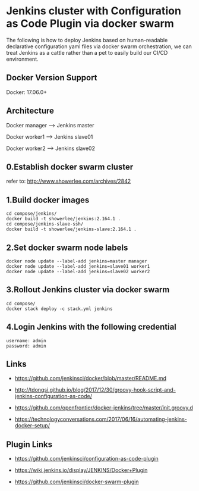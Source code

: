 # Jenkins cluster with Configuration as Code Plugin via docker swarm
The following is how to deploy Jenkins based on human-readable declarative configuration yaml files via docker swarm orchestration, we can treat Jenkins as a cattle rather than a pet to easily build our CI/CD environment.

## Docker Version Support

Docker: 17.06.0+

## Architecture

Docker manager --> Jenkins master

Docker worker1 --> Jenkins slave01

Docker worker2 --> Jenkins slave02

## 0.Establish docker swarm cluster
refer to: http://www.showerlee.com/archives/2842

## 1.Build docker images
```
cd compose/jenkins/
docker build -t showerlee/jenkins:2.164.1 .
cd compose/jenkins-slave-ssh/
docker build -t showerlee/jenkins-slave:2.164.1 .
```
## 2.Set docker swarm node labels
```
docker node update --label-add jenkins=master manager
docker node update --label-add jenkins=slave01 worker1
docker node update --label-add jenkins=slave02 worker2
```

## 3.Rollout Jenkins cluster via docker swarm
```
cd compose/
docker stack deploy -c stack.yml jenkins
```

## 4.Login Jenkins with the following credential
```
username: admin
password: admin
```

## Links

* https://github.com/jenkinsci/docker/blob/master/README.md

* http://tdongsi.github.io/blog/2017/12/30/groovy-hook-script-and-jenkins-configuration-as-code/

* https://github.com/openfrontier/docker-jenkins/tree/master/init.groovy.d

* https://technologyconversations.com/2017/06/16/automating-jenkins-docker-setup/


## Plugin Links

* https://github.com/jenkinsci/configuration-as-code-plugin

* https://wiki.jenkins.io/display/JENKINS/Docker+Plugin

* https://github.com/jenkinsci/docker-swarm-plugin
